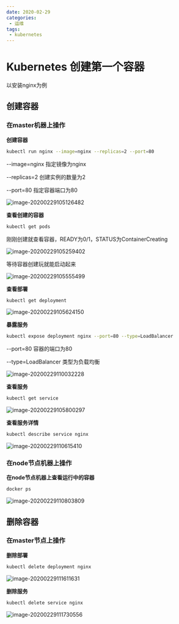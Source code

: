 ```yaml
---
date: 2020-02-29
categories: 
 - 运维
tags: 
 - kubernetes
---
```

# Kubernetes 创建第一个容器

以安装nginx为例

## 创建容器

### 在master机器上操作

**创建容器**

```sh
kubectl run nginx --image=nginx --replicas=2 --port=80
```

--image=nginx 指定镜像为nginx

--replicas=2 创建实例的数量为2

--port=80 指定容器端口为80

![image-20200229105126482](https://alanlee-image-bed.oss-cn-shenzhen.aliyuncs.com/note_images/20200229202958-354893.png)



**查看创建的容器**

```sh
kubectl get pods
```

刚刚创建就查看容器，READY为0/1，STATUS为ContainerCreating

![image-20200229105259402](https://alanlee-image-bed.oss-cn-shenzhen.aliyuncs.com/note_images/20200229105321-235684.png)

等待容器创建玩就能启动起来

![image-20200229105555499](https://alanlee-image-bed.oss-cn-shenzhen.aliyuncs.com/note_images/20200229203003-10452.png)



**查看部署**

```sh
kubectl get deployment
```

![image-20200229105624150](https://alanlee-image-bed.oss-cn-shenzhen.aliyuncs.com/note_images/20200229105624-365409.png)



**暴露服务**

```sh
kubectl expose deployment nginx --port=80 --type=LoadBalancer
```

--port=80 容器的端口为80

--type=LoadBalancer 类型为负载均衡

![image-20200229110032228](https://alanlee-image-bed.oss-cn-shenzhen.aliyuncs.com/note_images/20200229203005-862018.png)



**查看服务**

```sh
kubectl get service
```

![image-20200229105800297](https://alanlee-image-bed.oss-cn-shenzhen.aliyuncs.com/note_images/20200229105800-470736.png)



**查看服务详情**

```sh
kubectl describe service nginx
```

![image-20200229110615410](https://alanlee-image-bed.oss-cn-shenzhen.aliyuncs.com/note_images/20200229203008-498443.png)



### 在node节点机器上操作

**在node节点机器上查看运行中的容器**

```sh
docker ps
```

![image-20200229110803809](https://alanlee-image-bed.oss-cn-shenzhen.aliyuncs.com/note_images/20200229110804-950910.png)





## 删除容器

### 在master节点上操作

**删除部署**

```sh
kubectl delete deployment nginx
```

![image-20200229111611631](https://alanlee-image-bed.oss-cn-shenzhen.aliyuncs.com/note_images/20200229203013-83914.png)



**删除服务**

```sh
kubectl delete service nginx
```

![image-20200229111730556](https://alanlee-image-bed.oss-cn-shenzhen.aliyuncs.com/note_images/20200229111731-516235.png)
